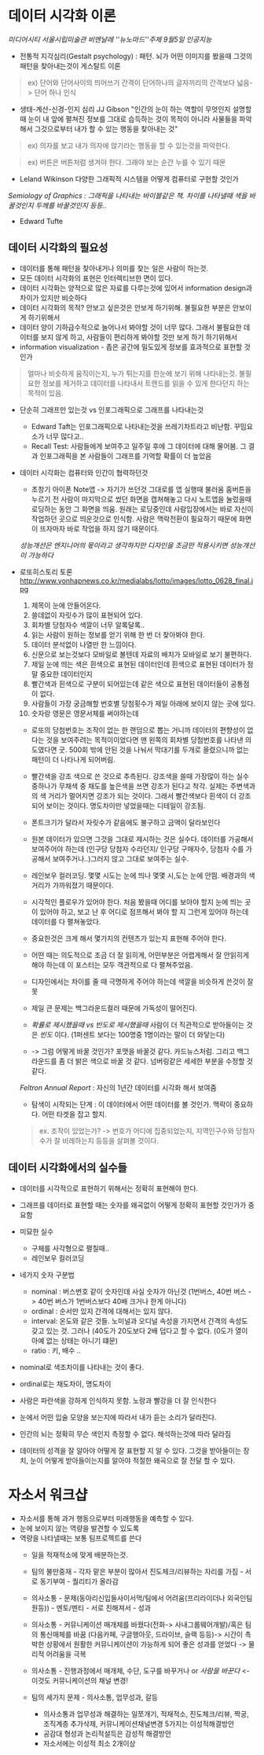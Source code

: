 # 데이터 시각화 이론

_미디어시티 서울시립미술관 비엔날레 ''뉴노마드''주제 9월5일 인공지능_

* 전통적 지각심리(Gestalt psychology) : 패턴. 뇌가 어떤 이미지를 봤을때 그것의 패턴을 찾아내는것이 게스탈트 이론
> ex) 단어와 단어사이의 띄어쓰기 간격이 단어하나의 글자끼리의 간격보다 넓음-> 단어 하나 인식

* 생태-계산-신경-인지 심리 JJ Gibson "인간의 눈이 하는 역할이 무엇인지 설명할때 눈이 내 앞에 펼쳐진 정보를 그대로 습득하는 것이 목적이 아니라 사물들을 파악해서 그것으로부터 내가 할 수 있는 행동을 찾아내는 것"
> ex) 의자를 보고 내가 의자에 앉기라는 행동을 할 수 있는것을 파악한다.

> ex) 버튼은 버튼처럼 생겨야 한다. 그래야 보는 순간 누를 수 있기 때문


* Leland Wikinson 다양한 그래픽적 시스템을 어떻게 컴퓨터로 구현할 것인가

*Semiology of Graphics : 그래픽을 나타내는 바이블같은 책. 차이를 나타낼때 색을 바꿀것인지 두께를 바꿀것인지 등등..*

* Edward Tufte

## 데이터 시각화의 필요성
* 데이터를 통해 패턴을 찾아내거나 의미를 찾는 일은 사람이 하는것.
* 모든 데이터 시각화의 표현은 인터렉티브한 면이 있다.
* 데이터 시각화는 양적으로 많은 자료를 다루는것에 있어서 information design과 차이가 있지만 비슷하다
* 데이터 시각화의 목적? 안보고 싶은것은 안보게 하기위해. 불필요한 부분은 안보이게 하기위해서
* 데이터 양이 기하급수적으로 늘어나서 봐야할 것이 너무 많다. 그래서 불필요한 데이터를 보지 않게 하고, 사람들이 편리하게 봐야할 것만 보게 하기 하기위해서
* information visualization - 좁은 공간에 밀도있게 정보를 효과적으로 표현할 것인가
> 얼마나 비슷하게 움직이는지, 누가 튀는지를 한눈에 보기 위해 나타내는것. 불필요한 정보를 제거하고 데이터를 나타내서 트랜드를 읽을 수 있게 한다던지 하는 목적이 있음.

* 단순히 그래프만 있는것 vs 인포그래픽으로 그래프를 나타내는것
  * Edward Taft는 인포그래픽으로 나타내는것을 쓰레기차트라고 비난함. 꾸밈요소가 너무 많다고..
  * Recall Test: 사람들에게 보여주고 일주일 후에 그 데이터에 대해 물어봄. 그 결과 인포그래픽을 본 사람들이 그래프를 기억할 확률이 더 높았음

* 데이터 시각화는 컴퓨터와 인간이 협력하던것
  * 초창기 아이폰 Note앱 -> 자기가 쓰던것 그대로를 앱 실행때 불러옴 홈버튼을 누르기 전 사람이 마지막으로 썼던 화면을 캡쳐해놓고 다시 노트앱을 눌렀을때 로딩하는 동안 그 화면을 띄움. 원래는 로딩중인데 사람입장에서는 바로 자신이 작업하던 곳으로 띄운것으로 인식함. 사람은 맥락전환이 필요하기 때문에 화면이 뜨자마자 바로 작업을 하지 않기 때문이다.

  *성능개선은 엔지니어의 몫이라고 생각하지만 디자인을 조금만 적용시키면 성능개선이 가능하다*

* 로또히스토리 토론 <http://www.yonhapnews.co.kr/medialabs/lotto/images/lotto_0628_final.jpg>
  1. 제목이 눈에 안들어온다.
  2. 쓸데없이 자릿수가 많이 표현되어 있다.
  3. 회차별 당첨자수 색깔이 너무 알록달록..
  4. 읽는 사람이 원하는 정보를 얻기 위해 한 번 더 찾아봐야 한다.
  5. 데이터 분석없이 나열만 한 느낌이다.
  6. 신문으로 보는것보다 모바일로 볼텐데 자료의 배치가 모바일로 보기 불편하다.
  7. 제일 눈에 띄는 색은 흰색으로 표현된 데이터인데 흰색으로 표현된 데이터가 정말 중요한 데이터인지
  8. 빨간색과 흰색으로 구분이 되어있는데 같은 색으로 표현된 데이터들이 공통점이 없다.
  9. 사람들이 가장 궁금해할 번호별 당첨횟수가 제일 아래에 보이지 않는 곳에 있다.
  10. 숫자랑 영문은 영문서체를 써야하는데

  * 로또의 당첨번호는 조작이 없는 한 랜덤으로 뽑는 거니까 데이터의 편향성이 없다는 것을 보여주려는 목적이이었다면 맨 왼쪽의 회차별 당첨번호를 나타낸 의도였다면 굿. 500회 밖에 안된 것을 나눠서 막대기를 두개로 올렸으니까 없는 패턴이 더 나타나게 되어버림.
  * 빨간색을 강조 색으로 쓴 것으로 추측된다. 강조색을 쓸때 가장많이 하는 실수 중하나가 무채색 중 채도를 높은색을 쓰면 강조가 된다고 착각. 실제는 주변색과의 색 거리가 멀어지면 강조가 되는 것이다. 그래서 빨간색보다 흰색이 더 강조되어 보이는 것이다. 명도차이만 넣었을때는 디테일이 강조됨.
  * 폰트크기가 달라서 자릿수가 같음에도 불구하고 금액이 달라보인다
  * 원본 데이터가 있으면 그것을 그대로 제시하는 것은 실수다. 데이터를 가공해서 보여주어야 하는데 (인구당 당첨자 수라던지/ 인구당 구매자수, 당첨자 수를 가공해서 보여주거나..)그러지 않고 그대로 보여주는 실수.
  * 레인보우 컬러코딩. 몇몇 시도는 눈에 띄나 몇몇 시,도는 눈에 안띔. 배경과의 색 거리가 가까워졌기 때문이다.
  * 시각적인 플로우가 있어야 한다. 처음 봤을때 어디를 보아야 할지 눈에 띄는 곳이 있어야 하고, 보고 난 후 어디로 점프해서 봐야 할 지 그런게 있어야 하는데 데이터를 다 펼쳐놓았다.
  * 중요한것은 크게 해서 몇가지의 컨텐츠가 있는지 표현해 주어야 한다.
  * 어떤 때는 의도적으로 조금 더 잘 읽히게, 어떤부분은 어렵게해서 잘 안읽히게 해야 하는데 이 포스터는 모두 객관적으로 다 펼쳐주었음.
  * 디자인에서는 차이를 줄 때 극명하게 주어야 하는데 색깔을 비슷하게 쓴것이 잘못
  * 제일 큰 문제는 백그라운드컬러 때문에 가독성이 떨어진다.
  * *확률로 제시했을때 vs 빈도로 제시했을때* 사람이 더 직관적으로 받아들이는 것은 *빈도* 이다. (1퍼센트 보다는 100명중 1명이라는 말이 더 와닿는다)

  * -> 그럼 어떻게 바꿀 것인가? 포맷을 바꿀것 같다. 카드뉴스처럼. 그리고 백그라운드를 좀 더 밝은 색으로 바꿀 것 같다. 넘버링같은 세세한 부분을 수정할 것 같다.

  *Feltron Annual Report* : 자신의 1년간 데이터를 시각화 해서 보여줌

  * 탐색이 시작되는 단계 : 이 데이터에서 어떤 데이터를 볼 것인가. 맥락이 중요하다. 어떤 타겟을 잡고 할지.
  > ex. 조작이 있었는가? -> 번호가 어디에 집중되었는지, 지역인구수와 당첨자 수가 잘 비례하는지 등등을 살펴볼 것이다.


## 데이터 시각화에서의 실수들

* 데이터를 시각적으로 표현하기 위해서는 정확히 표현해야 한다.
* 그래프를 데이터로 표현할 때는 숫자를 왜곡없이 어떻게 정확히 표현할 것인가가 중요함
* 미묘한 실수
  * 구체를 사각형으로 펼칠때..
  * 레인보우 컬러코딩

* 네가지 숫자 구분법
  * nominal : 버스번호 같이 숫자인데 사실 숫자가 아닌것 (1번버스, 40번 버스 -> 40번 버스가 1번버스보다 40배 크거나 한게 아니다)
  * ordinal : 순서만 있지 간격에 대해서는 있지 않다.
  * interval: 온도와 같은 것들. 노미널과 오디널 속성을 가지면서 간격의 속성도 갖고 있는 것. 그러나 (40도가 20도보다 2배 덥다고 할 수 없다. (0도가 열이 아예 없는 상태는 아니기 떄문)
  * ratio : 키, 배수 ..

* nominal로 색조차이를 나타내는 것이 좋다.
* ordinal로는 채도차이, 명도차이

* 사람은 파란색을 강하게 인식하지 못함. 노랑과 빨강을 더 잘 인식한다

* 눈에서 어떤 입술 모양을 보는지에 따라서 내가 듣는 소리가 달라진다.
* 인간의 뇌는 정확히 무슨 색인지 측정할 수 없다. 해석하는것에 따라 달라짐
* 데이터의 성격을 잘 알아야 어떻게 잘 표현할 지 알 수 있다. 그것을 받아들이는 장치, 눈이 어떻게 받아들이는지를 알아야 적절한 왜곡으로 잘 전달 할 수 있다.




# 자소서 워크샵

* 자소서를 통해 과거 행동으로부터 미래행동을 예측할 수 있다.
* 눈에 보이지 않는 역량을 발견할 수 있도록
* 역량을 나타낼때는 보통 팀프로젝트를 쓴다
  * 일을 적재적소에 맞게 배분하는것.
  * 팀의 불만중재 - 각자 맡은 부분이 많아서 진도체크/리뷰하는 자리를 가짐 - 서로 동기부여 - 퀄리티가 올라감
  * 의사소통 - 문제(동아리신입들사이서먹/팀에서 어려움(프리라이더나 외국인팀원등)) - 멘토/멘티 - 서로 친해져서 - 성과
  * 의사소통 - 커뮤니케이션 매개체를 바꿨다(전화-> 사내그룹웨어개발)/혹은 팀의 통신매체를 바꿈 (다음카페, 구글행아웃, 드라이브, 슬랙 등등)-> 시간이 촉박한 상황에서 원활한 커뮤니케이션이 가능하게 되어 좋은 성과를 얻었다 -> 물리적 어려움을 극복
  * 의사소통 - 진행과정에서 매개체, 수단, 도구를 바꾸거나 or _사람을 바꾼다_ <- 이것도 커뮤니케이션의 채널 변경!


  * 팀의 세가지 문제 - 의사소통, 업무성과, 갈등
    * 의사소통과 업무성과 해결하는 일쪼개기, 적재적소, 진도체크/리뷰, 짝궁, 조직계층 추가삭제, 커뮤니케이션채널변경 5가지는 이성적해결방안
    * 공감대 형성과 논리적설득은 감성적 해결방안
    * 자소서에는 이성적 최소 2개이상
